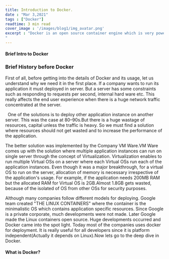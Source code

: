 ```yaml
---
title: Introduction to Docker.
date : "Mar 3,2021"
tags : ["Docker"]
readtime: 3 min read
cover_image : '/images/blog1/img_avatar.png'
excerpt : "Docker is an open source container engine which is very powerful for deploying modern day apps.
"
---
```


#### Brief Intro to Docker



### Brief History before Docker




 First of all, before getting into the details of Docker and its usage, let us understand why we need it in the first place. If a company wants to run its application it must deployed in server. But a server has some constraints such as responding to requests per second, internal hard ware etc. This really affects the end user experience when there is a huge network traffic concentrated at the server.
 
  
One of the solutions is to deploy other application instance on another server. This was the case at 80–90s.But there is a huge wastage of resources, capital unless the traffic is heavy. So we must find a solution where resources should not get wasted and to increase the performance of the application.



The better solution was implemented by the Company VM Ware.VM Ware comes up with the solution where multiple application instances can run on single server through the concept of Virtualization. Virtualization enables to run multiple Virtual OSs on a server where each Virtual OSs run each of the application instances. Even though it was a major breakthrough, for a virtual OS to run on the server, allocation of memory is necessary irrespective of the application's usage. For example, if the application needs 200MB RAM but the allocated RAM for Virtual OS is 2GB.Almost 1.8GB gets wasted, because of the isolated of OS from other OSs for security purposes.



Although many companies follow different models for deploying. Google team created "THE LINUX CONTAINERS" where the container is the minimalistic OS which contains application specific resources. Since Google is a private corporate, much developments were not made. Later Google made the Linux containers open source. Huge developments occurred and Docker came into the spot light. Today most of the companies uses docker for deployment. It is really useful for all developers since it is platform independent(Actually it depends on Linux).Now lets go to the deep dive in Docker.

#### What is Docker?


